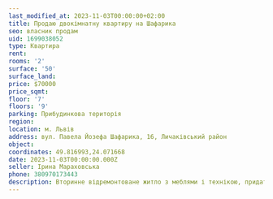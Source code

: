```yaml
---
last_modified_at: 2023-11-03T00:00:00+02:00
title: Продаю двокімнатну квартиру на Шафарика
seo: власник продам
uid: 1699038052
type: Квартира
rent:
rooms: '2'
surface: '50'
surface_land:
price: $70000
price_sqmt:
floor: '7'
floors: '9'
parking: Прибудинкова територія
region:
location: м. Львів
address: вул. Павела Йозефа Шафарика, 16, Личаківський район
object:
coordinates: 49.816993,24.071668
date: 2023-11-03T00:00:00.000Z
seller: Ірина Мараховська
phone: 380970173443
description: Вторинне відремонтоване житло з меблями і технікою, придатне для проживання
---
```

